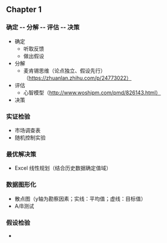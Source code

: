 ## Chapter 1
###  确定 -- 分解 -- 评估 -- 决策
- 确定
  - 听取反馈
  - 做出假设
- 分解
  - 麦肯锡思维（论点独立、假设先行）（https://zhuanlan.zhihu.com/p/24773022）
- 评估
  - 心智模型（http://www.woshipm.com/pmd/826143.html）
- 决策

### 实证检验
- 市场调查表
- 随机控制实验

### 最优解决策
- Excel 线性规划（结合历史数据确定值域）

### 数据图形化
- 散点图（y轴为勘察因素；实线：平均值；虚线：目标值）
- A/B测试

### 假设检验
- 
